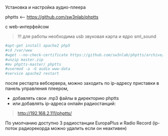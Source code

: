 Установка и настройка аудио-плеера 

phptts <-- https://github.com/sw3nlab/phptts

с web-интерфейсом

> !!! для работы необходима usb звуковая карта и ядро sml_sound

```php
#apt-get install apache2 php5
#cd /var/www
#wget --no-check-certificate https://github.com/sw3nlab/phptts/archive/refs/heads/master.zip
#unzip master.zip
#mv phptts-master/ phptts
#usermod -a -G audio www-data
#service apache2 restart
```

после рестарта вебсервера, можно заходить по ip-адресу приставки в панель управления плеером,
+ добавлять свои .mp3 файлы в директорию phptts 
+ или добавлять ip-адреса онлайн радиостанций:
>http://192.168.2.111/phptts/

По умолчанию доступно 3 радиостанции EuropaPlus и Radio Record (ip-поток радиорекорда можно удалить если он неактивен)
